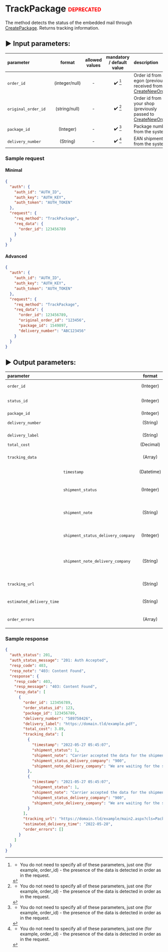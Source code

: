 # TrackPackage ![deprecated](../../assets/images/deprecated.png)

The method detects the status of the embedded mail through [CreatePackage](CreatePackage.md). Returns tracking
information.

## :arrow_forward: Input parameters:

| parameter           |     |     format     | allowed values | mandatory / default value | description                                                                        |
|:--------------------|:----|:--------------:|:--------------:|:-------------------------:|:-----------------------------------------------------------------------------------|
| `order_id `         |     | (integer/null) |       -        |  :heavy_check_mark: [^1]  | Order id from egon (previously received from [CreateNewOrder](CreateNewOrder.md))  |
| `original_order_id` |     | (string/null)  |       -        |  :heavy_check_mark: [^1]  | Order id from your shop (previously passed to [CreateNewOrder](CreateNewOrder.md)) |
| `package_id`        |     |   (Integer)    |       -        |  :heavy_check_mark: [^1]  | Package number from the system                                                     |
| `delivery_number`   |     |    (String)    |       -        |  :heavy_check_mark: [^1]  | EAN shipments from the system                                                      |

### Sample request

#### Minimal

```json
{
  "auth": {
    "auth_id": "AUTH_ID",
    "auth_key": "AUTH_KEY",
    "auth_token": "AUTH_TOKEN"
  },
  "request": {
    "req_method": "TrackPackage",
    "req_data": {
      "order_id": 123456789
    }
  }
}
```

#### Advanced

```json
{
  "auth": {
    "auth_id": "AUTH_ID",
    "auth_key": "AUTH_KEY",
    "auth_token": "AUTH_TOKEN"
  },
  "request": {
    "req_method": "TrackPackage",
    "req_data": {
      "order_id": 123456789,
      "original_order_id": "123456",
      "package_id": 1549897,
      "delivery_number": "ABC123456"
    }
  }
}
```

## :arrow_forward: Output parameters:

| parameter                 |                                    |   format   | description                                    |
|:--------------------------|:-----------------------------------|:----------:|:-----------------------------------------------|
| `order_id`                |                                    | (Integer)  | Order id from egon                             |
| `status_id`               |                                    | (Integer)  | Order Status ID by dial                        |
| `package_id`              |                                    | (Integer)  | Package ID                                     |
| `delivery_number`         |                                    |  (String)  | Tracking number                                |
| `delivery_label`          |                                    |  (String)  | Address Tag                                    |
| `total_cost`              |                                    | (Decimal)  | Total cost                                     |
| `tracking_data`           |                                    |  (Array)   | Field with data from tracking                  |
|                           | `timestamp`                        | (Datetime) | Time from state                                |
|                           | `shipment_status`                  | (Integer)  | Status code from the codebook                  |
|                           | `shipment_note`                    |  (String)  | The name of the status from the dial           |
|                           | `shipment_status_delivery_company` | (Integer)  | Status ID from courier company                 |
|                           | `shipment_note_delivery_company`   |  (String)  | The name of the state from the courier company |
| `tracking_url`            |                                    |  (String)  | Track tracking URL                             |
| `estimated_delivery_time` |                                    |  (String)  | Estimated delivery time                        |
| `order_errors`            |                                    |  (Array)   | Wrong order parameters                         |

### Sample response

```json
{
  "auth_status": 201,
  "auth_status_message": "201: Auth Accepted",
  "resp_code": 403,
  "resp_note": "403: Content Found",
  "response": {
    "resp_code": 403,
    "resp_message": "403: Content Found",
    "resp_data": [
      {
        "order_id": 123456789,
        "order_status_id": 123,
        "package_id": 123456789,
        "delivery_number": "589758426",
        "delivery_label": "https://domain.tld/example.pdf",
        "total_cost": 3.89,
        "tracking_data": [
          {
            "timestamp": "2022-05-27 05:45:07",
            "shipment_status": 1,
            "shipment_note": "Carrier accepted the data for the shipment",
            "shipment_status_delivery_company": "900",
            "shipment_note_delivery_company": "We are waiting for the shipment to be accepted for transport.[ ]"
          },
          {
            "timestamp": "2021-05-27 05:45:07",
            "shipment_status": 1,
            "shipment_note": "Carrier accepted the data for the shipment",
            "shipment_status_delivery_company": "900",
            "shipment_note_delivery_company": "We are waiting for the shipment to be accepted for transport. [ ]"
          }
        ],
        "tracking_url": "https://domain.tld/example/main2.aspx?cls=Package&idSearch=589758426",
        "estimated_delivery_time": "2022-05-28",
        "order_errors": []
      }
    ]
  }
}
```

[^1]: - You do not need to specify all of these parameters, just one (for example, order_id) - the presence of the data
is detected in order as in the request. 

